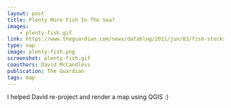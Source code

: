 ```yaml
---
layout: post
title: Plenty More Fish In The Sea?
images:
    - plenty-fish.gif
link: https://www.theguardian.com/news/datablog/2011/jun/03/fish-stocks-information-beautiful
type: nap
image: plenty-fish.png
screenshot: plenty-fish.gif
coauthors: David McCandless
publication: The Guardian
tags: map
---
```


I helped David re-project and render a map using QGIS :)
